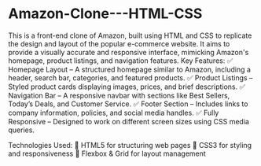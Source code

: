 # Amazon-Clone---HTML-CSS
This is a front-end clone of Amazon, built using HTML and CSS to replicate the design and layout of the popular e-commerce website. It aims to provide a visually accurate and responsive interface, mimicking Amazon's homepage, product listings, and navigation features.
Key Features:
✅ Homepage Layout – A structured homepage similar to Amazon, including a header, search bar, categories, and featured products.
✅ Product Listings – Styled product cards displaying images, prices, and brief descriptions.
✅ Navigation Bar – A responsive navbar with sections like Best Sellers, Today’s Deals, and Customer Service.
✅ Footer Section – Includes links to company information, policies, and social media handles.
✅ Fully Responsive – Designed to work on different screen sizes using CSS media queries.

Technologies Used:
🔹 HTML5 for structuring web pages
🔹 CSS3 for styling and responsiveness
🔹 Flexbox & Grid for layout management
